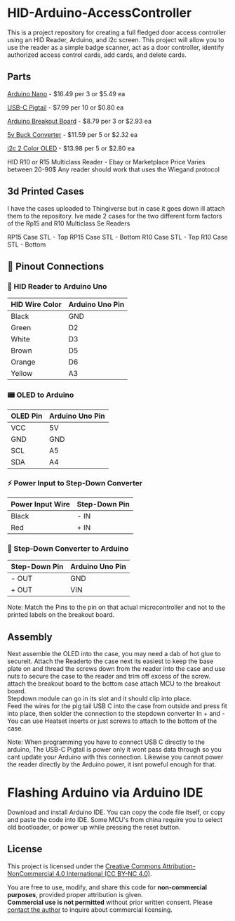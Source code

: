 # HID-Arduino-AccessController
This is a project repository for creating a full fledged door access controller using an HID Reader, Arduino, and i2c screen.  This project will allow you to use the reader as a simple badge scanner, act as a door controller, identify authorized access control cards, add cards, and delete cards.

## Parts
 [Arduino Nano](https://a.co/d/4Q9VMcR) - $16.49 per 3 or $5.49 ea
 
 [USB-C Pigtail](https://a.co/d/i3n7h48) - $7.99 per 10 or $0.80 ea
 
 [Arduino Breakout Board](https://a.co/d/hGXZX4y) - $8.79 per 3 or $2.93 ea
 
 [5v Buck Converter](https://a.co/d/7Qql78y) - $11.59 per 5 or $2.32 ea
 
 [i2c 2 Color OLED](https://a.co/d/0r9uNRJ) - $13.98 per 5 or $2.80 ea
 
 HID R10 or R15 Multiclass Reader - Ebay or Marketplace Price Varies between 20-90$ Any reader should work that uses the Wiegand protocol

## 3d Printed Cases

 I have the cases uploaded to Thingiverse but in case it goes down ill attach them to the repository.  Ive made 2 cases for the two different form factors of the Rp15 and 
 R10 Multiclass Se Readers 
 
 RP15 Case STL - Top
 RP15 Case STL - Bottom
 R10 Case STL - Top
 R10 Case STL - Bottom

## 📌 Pinout Connections

### 🔌 HID Reader to Arduino Uno

| HID Wire Color | Arduino Uno Pin |
|----------------|------------------|
| Black          | GND              |
| Green          | D2               |
| White          | D3               |
| Brown          | D5               |
| Orange         | D6               |
| Yellow         | A3               |

### 📟 OLED to Arduino

| OLED Pin | Arduino Uno Pin |
|----------|------------------|
| VCC      | 5V               |
| GND      | GND              |
| SCL      | A5               |
| SDA      | A4               |

### ⚡ Power Input to Step-Down Converter

| Power Input Wire | Step-Down Pin |
|------------------|----------------|
| Black            | - IN           |
| Red              | + IN           |

### 🔋 Step-Down Converter to Arduino

| Step-Down Pin | Arduino Uno Pin |
|---------------|------------------|
| - OUT         | GND              |
| + OUT         | VIN              |

 Note: Match the Pins to the pin on that actual microcontroller and not to the printed labels on the breakout board.

## Assembly
 Next assemble the OLED into the case, you may need a dab of hot glue to secureit. 
 Attach the Readerto the case next its easiest to keep the base plate on and thread the screws down from the reader into the case and use nuts to secure the case to the reader and trim off excess of the screw.
 attach the breakout board to the bottom case
 attach MCU to the breakout board.  
 Stepdown module can go in its slot and it should clip into place.  
 Feed the wires for the pig tail USB C into the case from outside and press fit into place, then solder the connection to the stepdown converter In + and -
 You can use Heatset inserts or just screws to attach to the bottom of the case.

Note: When programming you have to connect USB C directly to the arduino, The USB-C Pigtail is power only it wont pass data through so you cant update your Arduino with this connection.  Likewise you cannot power the reader directly by the Arduino power, it isnt poweful enough for that.

# Flashing Arduino via Arduino IDE

Download and install Arduino IDE.
You can copy the code file itself, or copy and paste the code into IDE.  Some MCU's from china require you to select old bootloader, or power up while pressing the reset button. 
 
## License

This project is licensed under the [Creative Commons Attribution-NonCommercial 4.0 International (CC BY-NC 4.0)](https://creativecommons.org/licenses/by-nc/4.0/).

You are free to use, modify, and share this code for **non-commercial purposes**, provided proper attribution is given.  
**Commercial use is not permitted** without prior written consent. Please [contact the author](mailto:your.email@example.com) to inquire about commercial licensing.
